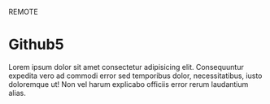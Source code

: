REMOTE
# Github5
Lorem ipsum dolor sit amet consectetur adipisicing elit. Consequuntur expedita vero ad commodi error sed temporibus dolor, necessitatibus, iusto doloremque ut! Non vel harum explicabo officiis error rerum laudantium alias.
